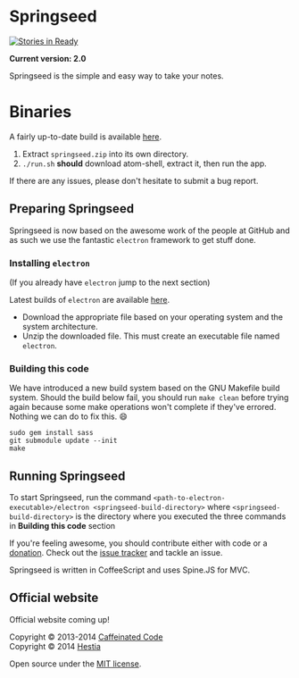 # Springseed
[![Stories in Ready](https://badge.waffle.io/byhestia/springseed.svg?label=ready&title=Ready)](http://waffle.io/byhestia/springseed)

**Current version: 2.0**

Springseed is the simple and easy way to take your notes.

# Binaries

A fairly up-to-date build is available [here](https://xack.xyz/misc/springseed.zip).

1. Extract `springseed.zip` into its own directory.
2. `./run.sh` **should** download atom-shell, extract it, then run the app.

If there are any issues, please don't hesitate to submit a bug report.

## Preparing Springseed

Springseed is now based on the awesome work of the people at GitHub and as
such we use the fantastic `electron` framework to get stuff done.

### Installing `electron`
(If you already have `electron` jump to the next section)

Latest builds of `electron` are available [here](https://github.com/atom/electron/releases).
* Download the appropriate file based on your operating system and the system architecture.
* Unzip the downloaded file. This must create an executable file named `electron`.

### Building this code
We have introduced a new build system based on the GNU Makefile build system. Should the
build below fail, you should run `make clean` before trying again because some
make operations won't complete if they've errored. Nothing we can do to fix
this. :smile:

    sudo gem install sass
    git submodule update --init
    make

## Running Springseed
To start Springseed, run the command `<path-to-electron-executable>/electron <springseed-build-directory>` where `<springseed-build-directory>` is the directory where you executed the three commands in **Building this code** section


If you're feeling awesome, you should contribute either with code or a
[donation][1]. Check out the [issue tracker][2] and tackle an issue.

Springseed is written in CoffeeScript and uses Spine.JS for MVC.

## Official website

Official website coming up!

Copyright &copy; 2013-2014 [Caffeinated Code][3]<br>
Copyright &copy; 2014 [Hestia][4]

Open source under the [MIT license][5].

[1]: http://getspringseed.com/donate
[2]: https://github.com/sarthakganguly/notes
[3]: http://www.caffeinatedco.de/
[4]: http://byhestia.com/
[5]: http://opensource.org/licenses/MIT
